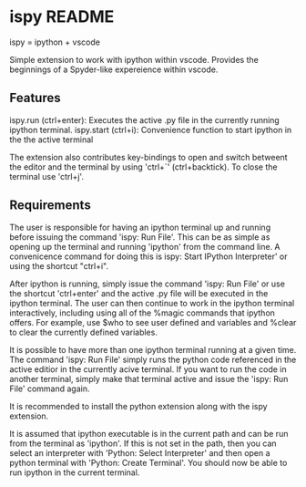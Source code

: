 # ispy README

ispy = ipython + vscode

Simple extension to work with ipython within vscode.  Provides the beginnings of a Spyder-like expereience within vscode. 

## Features

ispy.run (ctrl+enter):  Executes the active .py file in the currently running ipython terminal.
ispy.start (ctrl+i):  Convenience function to start ipython in the the active terminal

The extension also contributes key-bindings to open and switch betweent the editor and the terminal by using 'ctrl+`' (ctrl+backtick).  To close the terminal use 'ctrl+j'.

## Requirements

The user is responsible for having an ipython terminal up and running before issuing the command 'ispy: Run File'.  This can be as simple as opening up the terminal and running 'ipython' from the command line.  A convenicence command for doing this is ispy: Start IPython Interpreter' or using the shortcut "ctrl+i".

After ipython is running, simply issue the command 'ispy: Run File' or use the shortcut 'ctrl+enter' and the active .py file will be executed in the ipython terminal.  The user can then continue to work in the ipython terminal interactively, including using all of the %magic commands that ipython offers.  For example, use $who to see user defined and variables and %clear to clear the currently defined variables. 

It is possible to have more than one ipython terminal running at a given time.  The command 'ispy: Run File' simply runs the python code referenced in the active editior in the currently acive terminal.  If you want to run the code in another terminal, simply make that terminal active and issue the 'ispy: Run File' command again.

It is recommended to install the python extension along with the ispy extension.

It is assumed that ipython executable is in the current path and can be run from the terminal as 'ipython'.  If this is not set in the path, then you can select an interpreter with 'Python: Select Interpreter' and then open a python terminal with 'Python: Create Terminal'.  You should now be able to run ipython in the current terminal.

